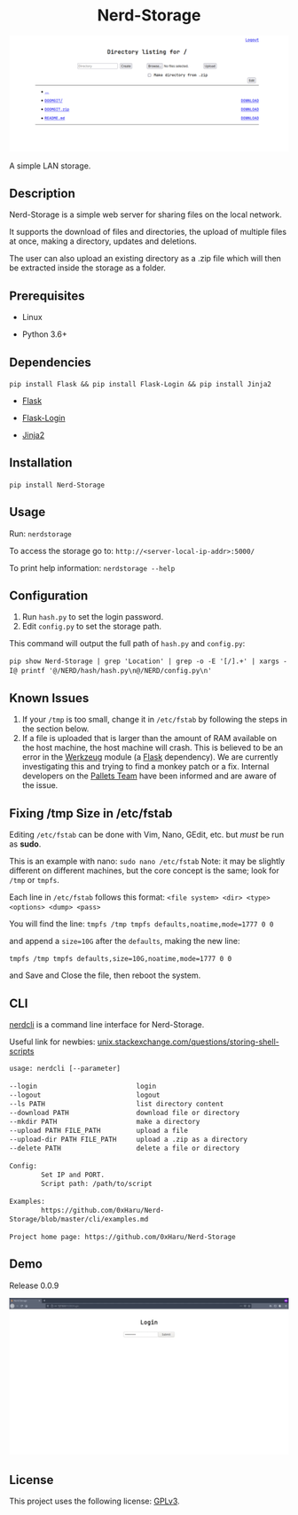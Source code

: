 <div align="center">
<h1>Nerd-Storage</h1>
</div>

![](https://raw.githubusercontent.com/0xHaru/Nerd-Storage/master/media/screenshot.png)

A simple LAN storage.

## Description

Nerd-Storage is a simple web server for sharing files on the local network.

It supports the download of files and directories, the upload of multiple files at once, making a directory, updates and deletions.

The user can also upload an existing directory as a .zip file which will then be extracted inside the storage as a folder.

## Prerequisites

-   Linux

-   Python 3.6+

## Dependencies

`pip install Flask && pip install Flask-Login && pip install Jinja2`

-   [Flask](https://pypi.org/project/Flask/)

-   [Flask-Login](https://pypi.org/project/Flask-Login/)

-   [Jinja2](https://pypi.org/project/Jinja2/)

## Installation

`pip install Nerd-Storage`

## Usage

Run: `nerdstorage`

To access the storage go to: `http://<server-local-ip-addr>:5000/`

To print help information: `nerdstorage --help`

## Configuration

1. Run `hash.py` to set the login password.
2. Edit `config.py` to set the storage path.

This command will output the full path of `hash.py` and `config.py`:

`pip show Nerd-Storage | grep 'Location' | grep -o -E '[/].+' | xargs -I@ printf '@/NERD/hash/hash.py\n@/NERD/config.py\n'`

## Known Issues

1. If your `/tmp` is too small, change it in `/etc/fstab` by following the steps in the section below.
2. If a file is uploaded that is larger than the amount of RAM available on the host machine, the host machine will crash. This is believed to be an error in the [Werkzeug](https://github.com/pallets/werkzeug) module (a [Flask](https://github.com/pallets/flask) dependency). We are currently investigating this and trying to find a monkey patch or a fix. Internal developers on the [Pallets Team](https://github.com/pallets) have been informed and are aware of the issue.

## Fixing /tmp Size in /etc/fstab

Editing `/etc/fstab` can be done with Vim, Nano, GEdit, etc. but _must_ be run as **sudo**.

This is an example with nano: `sudo nano /etc/fstab`
Note: it may be slightly different on different machines, but the core concept is the same; look for `/tmp` or `tmpfs`.

Each line in `/etc/fstab` follows this format: `<file system> <dir> <type> <options> <dump> <pass>`

You will find the line: `tmpfs /tmp tmpfs defaults,noatime,mode=1777 0 0`

and append a `size=10G` after the `defaults`, making the new line:

`tmpfs /tmp tmpfs defaults,size=10G,noatime,mode=1777 0 0`

and Save and Close the file, then reboot the system.

## CLI

[nerdcli](https://github.com/0xHaru/Nerd-Storage/blob/master/cli/nerdcli.sh) is a command line interface for Nerd-Storage.

Useful link for newbies: [unix.stackexchange.com/questions/storing-shell-scripts](https://unix.stackexchange.com/questions/201768/storing-shell-scripts)

```
usage: nerdcli [--parameter]

--login                         login
--logout                        logout
--ls PATH                       list directory content
--download PATH                 download file or directory
--mkdir PATH                    make a directory
--upload PATH FILE_PATH         upload a file
--upload-dir PATH FILE_PATH     upload a .zip as a directory
--delete PATH                   delete a file or directory

Config:
        Set IP and PORT.
        Script path: /path/to/script

Examples:
        https://github.com/0xHaru/Nerd-Storage/blob/master/cli/examples.md

Project home page: https://github.com/0xHaru/Nerd-Storage
```

## Demo

Release 0.0.9

![](https://raw.githubusercontent.com/0xHaru/Nerd-Storage/master/media/demo.gif)

## License

This project uses the following license: [GPLv3](https://github.com/0xHaru/Nerd-Storage/blob/master/LICENSE).
